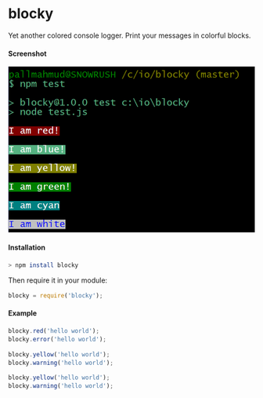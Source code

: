 # blocky
Yet another colored console logger. Print your messages in colorful blocks.
#### Screenshot
![blocky logo](https://raw.githubusercontent.com/pmahmud/blocky/master/assets/screenshot.png)

#### Installation
```bash
> npm install blocky
```
Then require it in your module:
```javascript
blocky = require('blocky');
```

#### Example

```javascript
blocky.red('hello world');
blocky.error('hello world');
```

```javascript
blocky.yellow('hello world');
blocky.warning('hello world');
```

```javascript
blocky.yellow('hello world');
blocky.warning('hello world');
```

